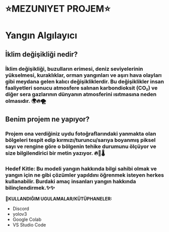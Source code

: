 # ⭐MEZUNIYET PROJEM⭐
# Yangın Algılayıcı
## İklim değişikliği nedir?
### İklim değişikliği, buzulların erimesi, deniz seviyelerinin yükselmesi, kuraklıklar, orman yangınları ve aşırı hava olayları gibi meydana gelen kalıcı değişikliklerdir. Bu değişiklikler insan faaliyetleri sonucu atmosfere salınan karbondioksit (CO₂) ve diğer sera gazlarının dünyanın atmosferini ısıtmasına neden olmasıdır. 🌍🔥🌪️
## Benim projem ne yapıyor?
### Projem ona verdiğiniz uydu fotoğraflarındaki yanmakta olan bölgeleri tespit edip kırmızı/turuncu/sarıya boyanmış piksel sayı ve rengine göre o bölgenin tehike durumunu ölçüyor ve size bilgilendirici bir metin yazıyor. 🔥🧯🌡
### Hedef Kitle: Bu modeli yangın hakkında bilgi sahibi olmak ve yangın için ne gibi çözümler yapıldını öğrenmek isteyen herkes kullanabilir. Burdaki amaç insanları yangın hakkında bilinçlendirmek.✨✨
**📌KULLANDIĞIM UGULAMALAR/KÜTÜPHANELER:**
- Discord
- yolov3
- Google Colab
- VS Studio Code

